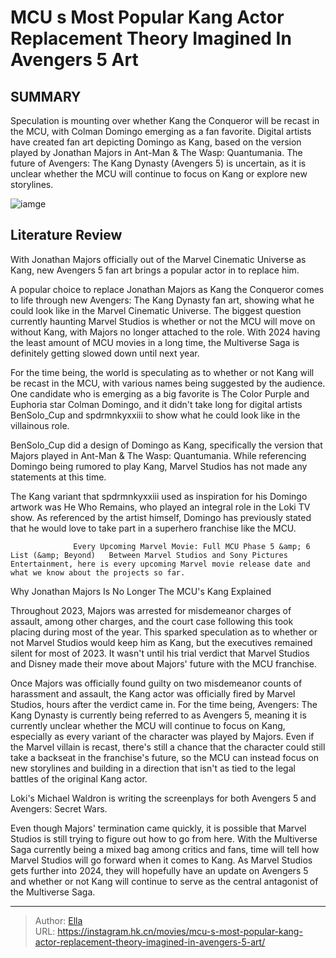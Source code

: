 # MCU s Most Popular Kang Actor Replacement Theory Imagined In Avengers 5 Art


## SUMMARY 



  Speculation is mounting over whether Kang the Conqueror will be recast in the MCU, with Colman Domingo emerging as a fan favorite.   Digital artists have created fan art depicting Domingo as Kang, based on the version played by Jonathan Majors in Ant-Man &amp; The Wasp: Quantumania.   The future of Avengers: The Kang Dynasty (Avengers 5) is uncertain, as it is unclear whether the MCU will continue to focus on Kang or explore new storylines.  

![iamge](https://static1.srcdn.com/wordpress/wp-content/uploads/2023/12/kang-speaks-confidently-to-ant-man-in-ant-man-and-the-wasp-quantumania.jpg)

## Literature Review

With Jonathan Majors officially out of the Marvel Cinematic Universe as Kang, new Avengers 5 fan art brings a popular actor in to replace him.




A popular choice to replace Jonathan Majors as Kang the Conqueror comes to life through new Avengers: The Kang Dynasty fan art, showing what he could look like in the Marvel Cinematic Universe. The biggest question currently haunting Marvel Studios is whether or not the MCU will move on without Kang, with Majors no longer attached to the role. With 2024 having the least amount of MCU movies in a long time, the Multiverse Saga is definitely getting slowed down until next year.




For the time being, the world is speculating as to whether or not Kang will be recast in the MCU, with various names being suggested by the audience. One candidate who is emerging as a big favorite is The Color Purple and Euphoria star Colman Domingo, and it didn&#39;t take long for digital artists BenSolo_Cup and spdrmnkyxxiii to show what he could look like in the villainous role.


 

BenSolo_Cup did a design of Domingo as Kang, specifically the version that Majors played in Ant-Man &amp; The Wasp: Quantumania. While referencing Domingo being rumored to play Kang, Marvel Studios has not made any statements at this time.


 




The Kang variant that spdrmnkyxxiii used as inspiration for his Domingo artwork was He Who Remains, who played an integral role in the Loki TV show. As referenced by the artist himself, Domingo has previously stated that he would love to take part in a superhero franchise like the MCU.

                  Every Upcoming Marvel Movie: Full MCU Phase 5 &amp; 6 List (&amp; Beyond)   Between Marvel Studios and Sony Pictures Entertainment, here is every upcoming Marvel movie release date and what we know about the projects so far.   


 Why Jonathan Majors Is No Longer The MCU&#39;s Kang Explained 
         

Throughout 2023, Majors was arrested for misdemeanor charges of assault, among other charges, and the court case following this took placing during most of the year. This sparked speculation as to whether or not Marvel Studios would keep him as Kang, but the executives remained silent for most of 2023. It wasn&#39;t until his trial verdict that Marvel Studios and Disney made their move about Majors&#39; future with the MCU franchise.




Once Majors was officially found guilty on two misdemeanor counts of harassment and assault, the Kang actor was officially fired by Marvel Studios, hours after the verdict came in. For the time being, Avengers: The Kang Dynasty is currently being referred to as Avengers 5, meaning it is currently unclear whether the MCU will continue to focus on Kang, especially as every variant of the character was played by Majors. Even if the Marvel villain is recast, there&#39;s still a chance that the character could still take a backseat in the franchise&#39;s future, so the MCU can instead focus on new storylines and building in a direction that isn&#39;t as tied to the legal battles of the original Kang actor.



Loki&#39;s Michael Waldron is writing the screenplays for both Avengers 5 and Avengers: Secret Wars.




Even though Majors&#39; termination came quickly, it is possible that Marvel Studios is still trying to figure out how to go from here. With the Multiverse Saga currently being a mixed bag among critics and fans, time will tell how Marvel Studios will go forward when it comes to Kang. As Marvel Studios gets further into 2024, they will hopefully have an update on Avengers 5 and whether or not Kang will continue to serve as the central antagonist of the Multiverse Saga.






---

> Author: [Ella](https://instagram.hk.cn/)  
> URL: https://instagram.hk.cn/movies/mcu-s-most-popular-kang-actor-replacement-theory-imagined-in-avengers-5-art/  

